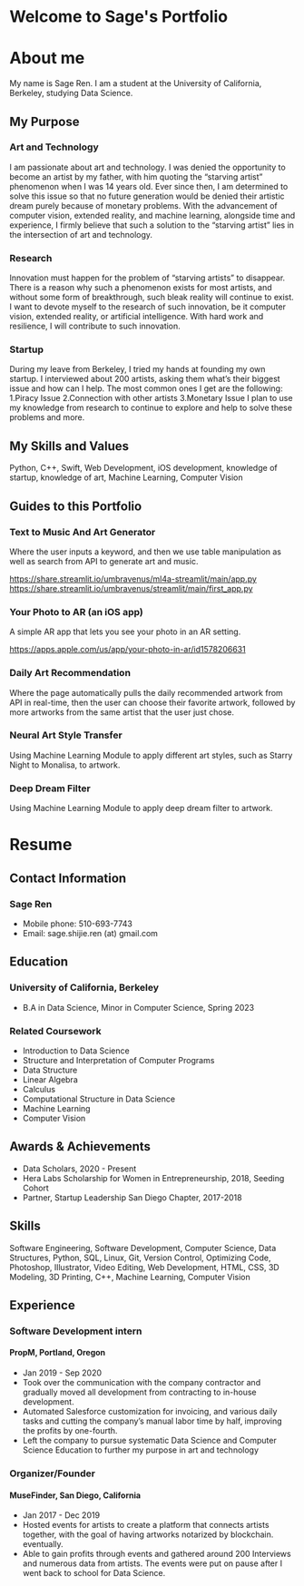 # Welcome to Sage's Portfolio
# About me
My name is Sage Ren. I am a student at the University of California, Berkeley, studying Data Science.
## My Purpose
### Art and Technology
I am passionate about art and technology. I was denied the opportunity to become an artist by my father, with him quoting the “starving artist” phenomenon when I was 14 years old. Ever since then, I am determined to solve this issue so that no future generation would be denied their artistic dream purely because of monetary problems. With the advancement of computer vision, extended reality, and machine learning, alongside time and experience, I firmly believe that such a solution to the “starving artist” lies in the intersection of art and technology.
### Research
Innovation must happen for the problem of “starving artists” to disappear. There is a reason why such a phenomenon exists for most artists, and without some form of breakthrough, such bleak reality will continue to exist. I want to devote myself to the research of such innovation, be it computer vision, extended reality, or artificial intelligence. With hard work and resilience, I will contribute to such innovation.
### Startup
During my leave from Berkeley, I tried my hands at founding my own startup. I interviewed about 200 artists, asking them what’s their biggest issue and how can I help. The most common ones I get are the following:
1.Piracy Issue
2.Connection with other artists
3.Monetary Issue
I plan to use my knowledge from research to continue to explore and help to solve these problems and more.
## My Skills and Values
Python, C++, Swift, Web Development, iOS development, knowledge of startup, knowledge of art, Machine Learning, Computer Vision
## Guides to this Portfolio
### Text to Music And Art Generator
Where the user inputs a keyword, and then we use table manipulation as well as search from API to generate art and music.

https://share.streamlit.io/umbravenus/ml4a-streamlit/main/app.py
https://share.streamlit.io/umbravenus/streamlit/main/first_app.py

### Your Photo to AR (an iOS app)
A simple AR app that lets you see your photo in an AR setting.

https://apps.apple.com/us/app/your-photo-in-ar/id1578206631
### Daily Art Recommendation
Where the page automatically pulls the daily recommended artwork from API in real-time, then the user can choose their favorite artwork, followed by more artworks from the same artist that the user just chose.
### Neural Art Style Transfer
Using Machine Learning Module to apply different art styles, such as Starry Night to Monalisa, to artwork.
### Deep Dream Filter
Using Machine Learning Module to apply deep dream filter to artwork.
# Resume
## Contact Information
### Sage Ren
- Mobile phone: 510-693-7743
- Email: sage.shijie.ren (at) gmail.com
## Education
### University of California, Berkeley
- B.A in Data Science, Minor in Computer Science, Spring 2023
### Related Coursework
- Introduction to Data Science
- Structure and Interpretation of Computer Programs
- Data Structure
- Linear Algebra
- Calculus
- Computational Structure in Data Science
- Machine Learning
- Computer Vision
## Awards & Achievements
- Data Scholars, 2020 - Present
- Hera Labs Scholarship for Women in Entrepreneurship, 2018, Seeding Cohort
- Partner, Startup Leadership San Diego Chapter, 2017-2018
## Skills
Software Engineering, Software Development, Computer Science, Data Structures, Python, SQL, Linux, Git, Version Control, Optimizing Code, Photoshop, Illustrator, Video Editing, Web Development, HTML, CSS, 3D Modeling, 3D Printing, C++, Machine Learning, Computer Vision
## Experience
### Software Development intern
#### PropM, Portland, Oregon
- Jan 2019 - Sep 2020
- Took over the communication with the company contractor and gradually moved all development from contracting to in-house development.
- Automated Salesforce customization for invoicing, and various daily tasks and cutting the company’s manual labor time by half, improving the profits by one-fourth.
- Left the company to pursue systematic Data Science and Computer Science Education to further my purpose in art and technology
### Organizer/Founder
#### MuseFinder, San Diego, California
- Jan 2017 - Dec 2019
- Hosted events for artists to create a platform that connects artists together, with the goal of having artworks notarized by blockchain.
eventually.
- Able to gain profits through events and gathered around 200 Interviews and numerous data from artists. The events were put on pause after I went back to school for Data Science.
